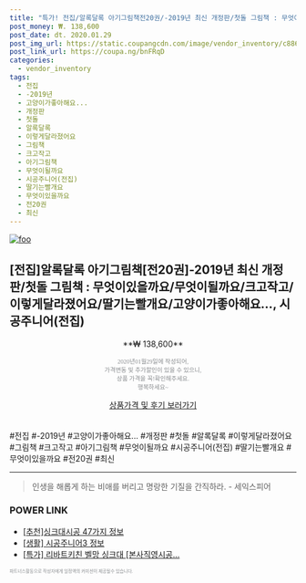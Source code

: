 ```yaml
--- 
title: "특가! 전집/알록달록 아기그림책전20권/-2019년 최신 개정판/첫돌 그림책 : 무엇이있을까요/무엇..." 
post_money: ₩. 138,600 
post_date: dt. 2020.01.29 
post_img_url: https://static.coupangcdn.com/image/vendor_inventory/c886/d9b40dda885a6a8edb0c005e33f85112c95ee1b15a98d0df0aad02781f2e.png 
post_link_url: https://coupa.ng/bnFRqD 
categories: 
  - vendor_inventory 
tags: 
  - 전집 
  - -2019년 
  - 고양이가좋아해요... 
  - 개정판 
  - 첫돌 
  - 알록달록 
  - 이렇게달라졌어요 
  - 그림책 
  - 크고작고 
  - 아기그림책 
  - 무엇이될까요 
  - 시공주니어(전집) 
  - 딸기는빨개요 
  - 무엇이있을까요 
  - 전20권 
  - 최신 
--- 
```

[![foo](https://static.coupangcdn.com/image/vendor_inventory/c886/d9b40dda885a6a8edb0c005e33f85112c95ee1b15a98d0df0aad02781f2e.png)](https://coupa.ng/bnFRqD) 

## [전집]알록달록 아기그림책[전20권]-2019년 최신 개정판/첫돌 그림책 : 무엇이있을까요/무엇이될까요/크고작고/이렇게달라졌어요/딸기는빨개요/고양이가좋아해요..., 시공주니어(전집) 
<p style="text-align: center;">**₩ 138,600**</p> 
<p style="text-align: center;"><span style="color: #898c8f; font-family: Georgia,Times,serif; font-size: 0.75em;">2020년01월29일에 작성되어, <br>가격변동 및 추가할인이 있을 수 있으니,<br> 상품 가격을 꼭!확인해주세요.<br>행복하세요~</span> 
</p>	 
<div markdown="0" style="text-align: center;"><a href="https://coupa.ng/bnFRqD" class="btn btn--success">상품가격 및 후기 보러가기</a></div> 
<br><br> 
  #전집 #-2019년 #고양이가좋아해요... #개정판 #첫돌 #알록달록 #이렇게달라졌어요 #그림책 #크고작고 #아기그림책 #무엇이될까요 #시공주니어(전집) #딸기는빨개요 #무엇이있을까요 #전20권 #최신 
<hr> 

> 인생을 해롭게 하는 비애를 버리고 명랑한 기질을 간직하라. - 세익스피어 


### POWER LINK

* <a href="https://blog.naver.com/fasyy4321/221786150564" target="_blank">[추천]싱크대시공 47가지 정보</a>
* <a href="https://blog.naver.com/sakai111/221763402603" target="_blank"> [생활] 시공주니어3 정보 </a>
* <a href="https://blog.naver.com/an0733/221786505400" target="_blank">[특가] 리바트키친 벨망 싱크대 [본사직영시공...</a>

<span style="color: #898c8f; font-family: Georgia,Times,serif; font-size: 0.55em;">파트너스활동으로 작성자에게 일정액의 커미션이 제공될수 있습니다.</span> 
